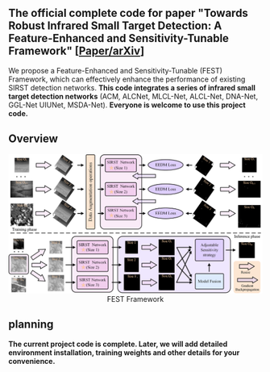 ## The official complete code for paper "Towards Robust Infrared Small Target Detection: A Feature-Enhanced and Sensitivity-Tunable Framework" [[Paper/arXiv](https://arxiv.org/abs/2407.20090)]

We propose a Feature-Enhanced and Sensitivity-Tunable (FEST) Framework, which can effectively enhance the performance of existing SIRST detection networks. **This code integrates a series of infrared small target detection networks** (ACM, ALCNet, MLCL-Net, ALCL-Net, DNA-Net, GGL-Net UIUNet, MSDA-Net). **Everyone is welcome to use this project code.**

## Overview
<p align="center">
  <img src="img/FEST_Framework_Overview.png" alt="Overall structure of FEST Framework" width="800"/></br>
  <span align="center">FEST Framework</span> 
</p>


## planning
**The current project code is complete. Later, we will add detailed environment installation, training weights and other details for your convenience.**
